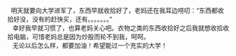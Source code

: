 <div id="sina_keyword_ad_area2" class="articalContent  ">
			<div>&nbsp;<wbr>&nbsp;<wbr>
明天就要向大学进军了，东西早就收拾好了，老妈还在我耳边唠叨：“东西都收拾好没，没有的赶快买，还有。。。。。。。”</DIV>
<div>&nbsp;<wbr>&nbsp;<wbr>&nbsp;<wbr>
幸好我早就习惯了，也算老妈关心吧。衣物之类的东西收拾好之后我就想收拾收拾电脑，可惜老妈总是因为炒股而轮不到我，呵呵。</DIV>
<div>&nbsp;<wbr>&nbsp;<wbr>&nbsp;<wbr>
无论以后怎么样，都要加油！希望能过一个充实的大学！</DIV>							
		</div>